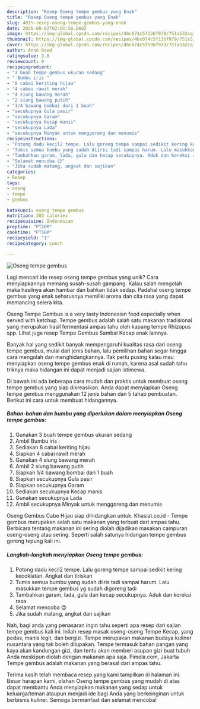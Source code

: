 ```yaml
---
description: "Resep Oseng tempe gembus yang Enak"
title: "Resep Oseng tempe gembus yang Enak"
slug: 4015-resep-oseng-tempe-gembus-yang-enak
date: 2020-08-02T02:01:58.868Z
image: https://img-global.cpcdn.com/recipes/4bc074c5f136f979/751x532cq70/oseng-tempe-gembus-foto-resep-utama.jpg
thumbnail: https://img-global.cpcdn.com/recipes/4bc074c5f136f979/751x532cq70/oseng-tempe-gembus-foto-resep-utama.jpg
cover: https://img-global.cpcdn.com/recipes/4bc074c5f136f979/751x532cq70/oseng-tempe-gembus-foto-resep-utama.jpg
author: Anne Reed
ratingvalue: 3.8
reviewcount: 9
recipeingredient:
- "3 buah tempe gembus ukuran sedang"
- " Bumbu iris "
- "8 cabai keriting hijau"
- "4 cabai rawit merah"
- "4 siung bawang merah"
- "2 siung bawang putih"
- "1/4 bawang bombai dari 1 buah"
- "secukupnya Gula pasir"
- "secukupnya Garam"
- "secukupnya Kecap manis"
- "secukupnya Lada"
- "secukupnya Minyak untuk menggoreng dan menumis"
recipeinstructions:
- "Potong dadu kecil2 tempe. Lalu goreng tempe sampai sedikit kering kecoklatan. Angkat dan tiriskan"
- "Tumis semua bumbu yang sudah diiris tadi sampai harum. Lalu masukkan tempe gembus yg sudah digoreng tadi"
- "Tambahkan garam, lada, gula dan kecap secukupnya. Aduk dan koreksi rasa"
- "Selamat mencoba 😊"
- "Jika sudah matang, angkat dan sajikan"
categories:
- Resep
tags:
- oseng
- tempe
- gembus

katakunci: oseng tempe gembus 
nutrition: 203 calories
recipecuisine: Indonesian
preptime: "PT26M"
cooktime: "PT56M"
recipeyield: "1"
recipecategory: Lunch

---
```



![Oseng tempe gembus](https://img-global.cpcdn.com/recipes/4bc074c5f136f979/751x532cq70/oseng-tempe-gembus-foto-resep-utama.jpg)

Lagi mencari ide resep oseng tempe gembus yang unik? Cara menyiapkannya memang susah-susah gampang. Kalau salah mengolah maka hasilnya akan hambar dan bahkan tidak sedap. Padahal oseng tempe gembus yang enak seharusnya memiliki aroma dan cita rasa yang dapat memancing selera kita.

Oseng Tempe Gembus is a very tasty Indonesian food especially when served with ketchup. Tempe gembus adalah salah satu makanan tradisional yang merupakan hasil fermentasi ampas tahu oleh kapang tempe Rhizopus spp. Lihat juga resep Tempe Gembus Sambal Kecap enak lainnya.

Banyak hal yang sedikit banyak mempengaruhi kualitas rasa dari oseng tempe gembus, mulai dari jenis bahan, lalu pemilihan bahan segar hingga cara mengolah dan menghidangkannya. Tak perlu pusing kalau mau menyiapkan oseng tempe gembus enak di rumah, karena asal sudah tahu triknya maka hidangan ini dapat menjadi sajian istimewa.


Di bawah ini ada beberapa cara mudah dan praktis untuk membuat oseng tempe gembus yang siap dikreasikan. Anda dapat menyiapkan Oseng tempe gembus menggunakan 12 jenis bahan dan 5 tahap pembuatan. Berikut ini cara untuk membuat hidangannya.

<!--inarticleads1-->

##### Bahan-bahan dan bumbu yang diperlukan dalam menyiapkan Oseng tempe gembus:

1. Gunakan 3 buah tempe gembus ukuran sedang
1. Ambil  Bumbu iris :
1. Sediakan 8 cabai keriting hijau
1. Siapkan 4 cabai rawit merah
1. Gunakan 4 siung bawang merah
1. Ambil 2 siung bawang putih
1. Siapkan 1/4 bawang bombai dari 1 buah
1. Siapkan secukupnya Gula pasir
1. Siapkan secukupnya Garam
1. Sediakan secukupnya Kecap manis
1. Gunakan secukupnya Lada
1. Ambil secukupnya Minyak untuk menggoreng dan menumis


Oseng Gembus Cabe Hijau siap dihidangkan untuk. Khasiat.co.id - Tempe gembus merupakan salah satu makanan yang terbuat dari ampas tahu. Berbicara tentang makanan ini sering diolah dijadikan masakan campuran oseng-oseng atau sering. Seperti salah satunya hidangan tempe gembus goreng tepung kali ini. 

<!--inarticleads2-->

##### Langkah-langkah menyiapkan Oseng tempe gembus:

1. Potong dadu kecil2 tempe. Lalu goreng tempe sampai sedikit kering kecoklatan. Angkat dan tiriskan
1. Tumis semua bumbu yang sudah diiris tadi sampai harum. Lalu masukkan tempe gembus yg sudah digoreng tadi
1. Tambahkan garam, lada, gula dan kecap secukupnya. Aduk dan koreksi rasa
1. Selamat mencoba 😊
1. Jika sudah matang, angkat dan sajikan


Nah, bagi anda yang penasaran ingin tahu seperti apa resep dari sajian tempe gembus kali ini. Inilah resep masak oseng-oseng Tempe Kecap, yang pedas, manis legit, dan bergizi. Tempe merupakan makanan budaya kuliner nusantara yang tak boleh dilupakan. Tempe termasuk bahan pangan yang kaya akan kandungan gizi, dan tentu akan memberi asupan gizi buat tubuh Anda meskipun diolah dengan makanan apa saja. Fimela.com, Jakarta Tempe gembus adalah makanan yang berasal dari ampas tahu. 

Terima kasih telah membaca resep yang kami tampilkan di halaman ini. Besar harapan kami, olahan Oseng tempe gembus yang mudah di atas dapat membantu Anda menyiapkan makanan yang sedap untuk keluarga/teman ataupun menjadi ide bagi Anda yang berkeinginan untuk berbisnis kuliner. Semoga bermanfaat dan selamat mencoba!

